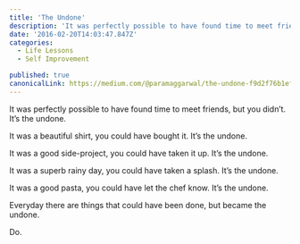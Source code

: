 ```yaml
---
title: 'The Undone'
description: 'It was perfectly possible to have found time to meet friends, but you didn’t. It’s the undone. “The Undone” is published by Param Aggarwal'
date: '2016-02-20T14:03:47.847Z'
categories:
  - Life Lessons
  - Self Improvement

published: true
canonicalLink: https://medium.com/@paramaggarwal/the-undone-f9d2f76b1ef1
---
```


It was perfectly possible to have found time to meet friends, but you didn’t. It’s the undone.

It was a beautiful shirt, you could have bought it. It’s the undone.

It was a good side-project, you could have taken it up. It’s the undone.

It was a superb rainy day, you could have taken a splash. It’s the undone.

It was a good pasta, you could have let the chef know. It’s the undone.

Everyday there are things that could have been done, but became the undone.

Do.
